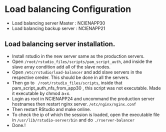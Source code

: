 # Load balancing Configuration

- Load balancing server Master : NCIENAPP30
- Load balancing backup server : NCIENAPP21


## Load balancing server installation.

- Install rstudio in the new server same as the production servers.
- Open ``` /root/rstudio_files/scripts/pam_script_auth ```, and inside the slave array condition add all of the slave nodes.
- Open ``` /etc/rstudio/load-balancer ``` and add slave servers in the respective oreder. This should be done in all the servers.
- Then go to ``` /root/rstudio_files/scripts```, inside that pam_script_auth_nfs_from_app30 , this script was not executable. Made it executable by chmod a+x.
- Login as root in NCIENAPP24 and uncommand the production server hostnames then restart nginx server. ``` /etc/nginx/nginx.conf ``` 
- Then restart RStudio and make online.
- To check the ip of which the session is loaded, open the executable  file in ``` /usr/lib/rstudio-server/bin ``` and do ``` ./rserver-balancer ```
- Done.!
